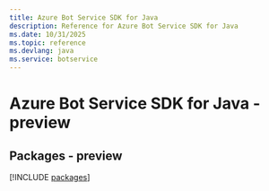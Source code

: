 ```yaml
---
title: Azure Bot Service SDK for Java
description: Reference for Azure Bot Service SDK for Java
ms.date: 10/31/2025
ms.topic: reference
ms.devlang: java
ms.service: botservice
---
```

# Azure Bot Service SDK for Java - preview
## Packages - preview
[!INCLUDE [packages](bot-service-index.md)]